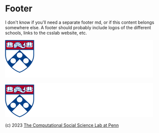 # Footer

I don't know if you'll need a separate footer md, or if this content belongs somewhere else. A footer should probably include logos of the different schools, links to the csslab website, etc.

![Penn Engineering Logo](/assets/logo_penn_engineering.png)

![Wharton Logo](/assets/logo_wharton.png)

(c) 2023 [The Computational Social Science Lab at Penn](css.seas.upenn.edu)
